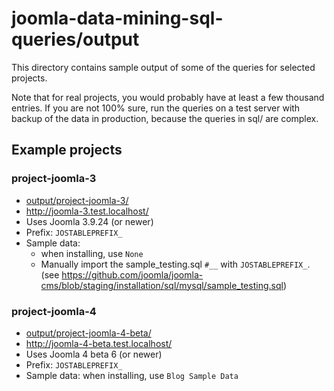 # joomla-data-mining-sql-queries/output
This directory contains sample output of some of the queries for selected projects.

Note that for real projects, you would probably have at least a few thousand
entries. If you are not 100% sure, run the queries on a test server with backup
of the data in production, because the queries in sql/ are complex.

## Example projects

### project-joomla-3
- [output/project-joomla-3/](project-joomla-3)
- http://joomla-3.test.localhost/
- Uses Joomla 3.9.24 (or newer)
- Prefix: `JOSTABLEPREFIX_`
- Sample data:
  - when installing, use `None`
  - Manually import the sample_testing.sql `#__` with `JOSTABLEPREFIX_`.
    (see <https://github.com/joomla/joomla-cms/blob/staging/installation/sql/mysql/sample_testing.sql>)

<!-- user and password: joomleiro/joomleiropassword -->

### project-joomla-4
- [output/project-joomla-4-beta/](project-joomla-4-beta)
- http://joomla-4-beta.test.localhost/
- Uses Joomla 4 beta 6 (or newer)
- Prefix: `JOSTABLEPREFIX_`
- Sample data: when installing, use `Blog Sample Data`

<!-- user and password: joomleiro/joomleiropassword -->